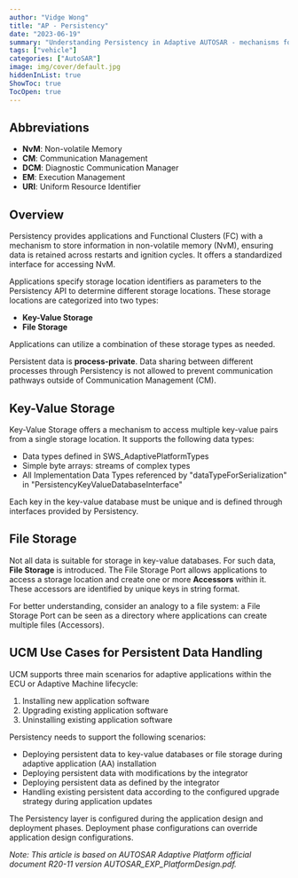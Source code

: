 ```yaml
---
author: "Vidge Wong"
title: "AP - Persistency"
date: "2023-06-19"
summary: "Understanding Persistency in Adaptive AUTOSAR - mechanisms for storing information in non-volatile memory"
tags: ["vehicle"]
categories: ["AutoSAR"]
image: img/cover/default.jpg
hiddenInList: true
ShowToc: true
TocOpen: true
---
```


## Abbreviations

- **NvM**: Non-volatile Memory
- **CM**: Communication Management
- **DCM**: Diagnostic Communication Manager
- **EM**: Execution Management
- **URI**: Uniform Resource Identifier

## Overview

Persistency provides applications and Functional Clusters (FC) with a mechanism to store information in non-volatile memory (NvM), ensuring data is retained across restarts and ignition cycles. It offers a standardized interface for accessing NvM.

Applications specify storage location identifiers as parameters to the Persistency API to determine different storage locations. These storage locations are categorized into two types:

- **Key-Value Storage**
- **File Storage**

Applications can utilize a combination of these storage types as needed.

Persistent data is **process-private**. Data sharing between different processes through Persistency is not allowed to prevent communication pathways outside of Communication Management (CM).

## Key-Value Storage

Key-Value Storage offers a mechanism to access multiple key-value pairs from a single storage location. It supports the following data types:

- Data types defined in SWS_AdaptivePlatformTypes
- Simple byte arrays: streams of complex types
- All Implementation Data Types referenced by "dataTypeForSerialization" in "PersistencyKeyValueDatabaseInterface"

Each key in the key-value database must be unique and is defined through interfaces provided by Persistency.

## File Storage

Not all data is suitable for storage in key-value databases. For such data, **File Storage** is introduced. The File Storage Port allows applications to access a storage location and create one or more **Accessors** within it. These accessors are identified by unique keys in string format.

For better understanding, consider an analogy to a file system: a File Storage Port can be seen as a directory where applications can create multiple files (Accessors).

## UCM Use Cases for Persistent Data Handling

UCM supports three main scenarios for adaptive applications within the ECU or Adaptive Machine lifecycle:

1. Installing new application software
2. Upgrading existing application software
3. Uninstalling existing application software

Persistency needs to support the following scenarios:

- Deploying persistent data to key-value databases or file storage during adaptive application (AA) installation
- Deploying persistent data with modifications by the integrator
- Deploying persistent data as defined by the integrator
- Handling existing persistent data according to the configured upgrade strategy during application updates

The Persistency layer is configured during the application design and deployment phases. Deployment phase configurations can override application design configurations.

*Note: This article is based on AUTOSAR Adaptive Platform official document R20-11 version AUTOSAR_EXP_PlatformDesign.pdf.* 